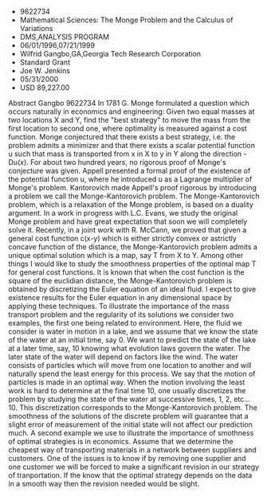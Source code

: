 
* 9622734
* Mathematical Sciences: The Monge Problem and the Calculus of Variations
* DMS,ANALYSIS PROGRAM
* 06/01/1996,07/21/1999
* Wilfrid Gangbo,GA,Georgia Tech Research Corporation
* Standard Grant
* Joe W. Jenkins
* 05/31/2000
* USD 89,227.00

Abstract Gangbo 9622734 In 1781 G. Monge formulated a question which occurs
naturally in economics and engineering: Given two equal masses at two locations
X and Y, find the "best strategy" to move the mass from the first location to
second one, where optimality is measured against a cost function. Monge
conjectured that there exists a best strategy, i.e. the problem admits a
minimizer and that there exists a scalar potential function u such that mass is
transported from x in X to y in Y along the direction -Du(x). For about two
hundred years, no rigorous proof of Monge's conjecture was given. Appell
presented a formal proof of the existence of the potential function u, where he
introduced u as a Lagrange multiplier of Monge's problem. Kantorovich made
Appell's proof rigorous by introducing a problem we call the Monge-Kantorovich
problem. The Monge-Kantorovich problem, which is a relaxation of the Monge
problem, is based on a duality argument. In a work in progress with L.C. Evans,
we study the original Monge problem and have great expectation that soon we will
completely solve it. Recently, in a joint work with R. McCann, we proved that
given a general cost function c(x-y) which is either strictly convex or
astrictly concave function of the distance, the Monge-Kantorovich problem admits
a unique optimal solution which is a map, say T from X to Y. Among other things
I would like to study the smoothness properties of the optimal map T for general
cost functions. It is known that when the cost function is the square of the
euclidian distance, the Monge-Kantorovich problem is obtained by discretizing
the Euler equation of an ideal fluid. I expect to give existence results for the
Euler equation in any dimensional space by applying these techniques. To
illustrate the importance of the mass transport problem and the regularity of
its solutions we consider two examples, the first one being related to
environment. Here, the fluid we consider is water in motion in a lake, and we
assume that we know the state of the water at an initial time, say 0. We want to
predict the state of the lake at a later time, say, 10 knowing what evolution
laws govern the water. The later state of the water will depend on factors like
the wind. The water consists of particles which will move from one location to
another and will naturally spend the least energy for this process. We say that
the motion of particles is made in an optimal way. When the motion involving the
least work is hard to determine at the final time 10, one usually discretizes
the problem by studying the state of the water at successive times, 1, 2, etc...
10. This discretization corresponds to the Monge-Kantorovich problem. The
smoothness of the solutions of the discrete problem will guarantee that a slight
error of measurement of the initial state will not affect our prediction much. A
second example we use to illustrate the importance of smothness of optimal
strategies is in economics. Assume that we determine the cheapest way of
transporting materials in a network between suppliers and customers. One of the
issues is to know if by removing one supplier and one customer we will be forced
to make a significant revision in our strategy of tranportation. If the know
that the optimal strategy depends on the data in a smooth way then the revision
needed would be slight.
